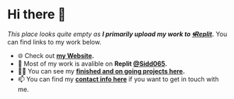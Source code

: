 # Hi there 👋
*This place looks quite empty as **I primarily upload my work to <a href="https://replit.com/@Sidd065?tab=repls" target="_blank">🌀Replit</a>.*** You can find links to my work below.
- 🌐 Check out **[my Website](https://web.sidd065.repl.co/).**
- 🔭 Most of my work is avalible on **Replit [@Sidd065](https://replit.com/@Sidd065?tab=repls).**
- 👨‍💻 You can see my **[finished and on going projects here](https://web.sidd065.repl.co/projects).**
- 📫 You can find my **[contact info here](https://web.sidd065.repl.co/contact)** if you want to get in touch with me.
